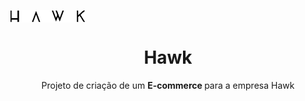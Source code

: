 <img src="./src/images/logo.png" align="center"></img>
<h1 align="center">Hawk</h1>
<p align="center">Projeto de criação de um <strong>E-commerce </strong> para a empresa Hawk</p>

